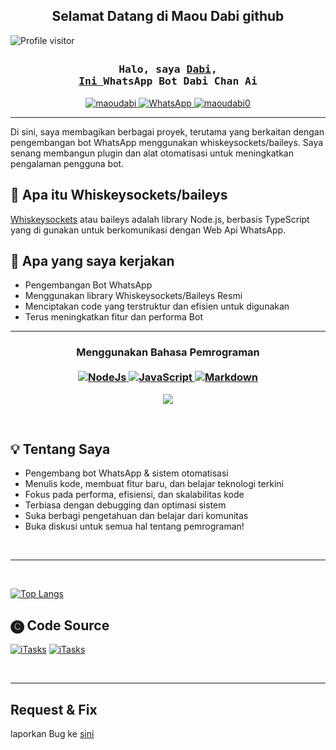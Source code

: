 <h2 align="center">
  Selamat Datang di Maou Dabi github
</h2>

<a href="https://komarev.com/ghpvc/?username=maoudabi0">
  <img align="left"
  src="https://komarev.com/ghpvc/?username=maoudabi0&label=Orang+Melihat&color=c2f542&style=plastic" alt="Profile visitor" />
</a>


<h3 align="center"><br> <br>
       <samp>Halo, saya 
             <b>
              <a target="_blank" href="https://www.facebook.com/profile.php?id=61574196987773">Dabi</a>,<br>
               <a href="https://wa.me/6285864147708"> Ini  </a> WhatsApp Bot Dabi Chan Ai
              </b>
       </samp>
</h3>

<p align="center">
 <a href="https://www.instagram.com/maoudabi?igsh=YzljYTk1ODg3Zg==" target="_blank">
  <img src="https://img.shields.io/badge/Instagram-fe4164?style=for-the-badge&logo=instagram&logoColor=white" alt="maoudabi" />
 </a>
 <a href="https://chat.whatsapp.com/GZTv7EZGOiL4E41Z0A4rgn" target="_blank">
  <img src="https://img.shields.io/badge/WhatsApp-0?style=plastic&logo=WhatsApp&logoColor=FFFFFF&logoSize=3&color=25d365" alt=WhatsApp />
</a>
 <a href="https://www.tiktok.com/@maoudabi0?_t=ZS-8ujMCbLiDpg&_r=1" target="_blank">
  <img src="https://img.shields.io/badge/Tiktok-0?style=for-the-badge&logo=Tiktok&logoColor=FFFFFF&logoSize=3&color=010101" alt="maoudabi0" />
  </a>
</p>

- - -

<p align="left">
Di sini, saya membagikan berbagai proyek, terutama yang berkaitan dengan pengembangan bot WhatsApp menggunakan whiskeysockets/baileys. Saya senang membangun plugin dan alat otomatisasi untuk meningkatkan pengalaman pengguna bot.
</p>

## 🔎  Apa itu Whiskeysockets/baileys
 [Whiskeysockets](https://guide.whiskeysockets.io) atau baileys adalah library Node.js, berbasis TypeScript yang di gunakan untuk berkomunikasi dengan Web Api WhatsApp.

## 🚀 Apa yang saya kerjakan
- Pengembangan Bot WhatsApp
- Menggunakan library Whiskeysockets/Baileys Resmi
- Menciptakan code yang terstruktur dan efisien untuk digunakan
- Terus meningkatkan fitur dan performa Bot

- - -

<h3>
 <p align="center">
Menggunakan Bahasa Pemrograman<br><br>
  <a href="https://nodejs.org/en">
   <img src="https://img.shields.io/badge/Node_Js-0?style=for-the-badge&logo=node.js&logoColor=FFFFFF&logoSize=1&color=8CC84B" alt="NodeJs" />
 </a>
  <a href="https://id.m.wikipedia.org/wiki/JavaScript">
   <img src="https://img.shields.io/badge/JavaScript-0?style=for-the-badge&logo=javascript&logoColor=F7DF1E&logoSize=3&color=323330" alt="JavaScript" />
  </a>
  <a href="https://www.markdownguide.org">
   <img src="https://img.shields.io/badge/Markdown-0?style=for-the-badge&logo=markdown&logoColor=F8F9FA&logoSize=3&color=FF5252" alt="Markdown" />
   </a>
 </p>
</h3>

<p align="center">
 <img src="https://files.catbox.moe/6z5im9.jpg">
</p>

<br>

## 💡 Tentang Saya
- Pengembang bot WhatsApp & sistem otomatisasi
- Menulis kode, membuat fitur baru, dan belajar teknologi terkini
- Fokus pada performa, efisiensi, dan skalabilitas kode
- Terbiasa dengan debugging dan optimasi sistem
- Suka berbagi pengetahuan dan belajar dari komunitas
- Buka diskusi untuk semua hal tentang pemrograman!

<br>

- - -

<br>

[![Top Langs](https://github-readme-stats.vercel.app/api/top-langs/?username=maoudabi0\&layout=donut)](https://github.com/maoudabi0/maoudabi0)

## 🅒 Code Source
[![iTasks](https://github-readme-stats.vercel.app/api/pin/?username=maoudabi0&repo=BaseBot&border_color=7F3FBF&bg_color=FFFFFF&title_color=010101&text_color=8B949E&icon_color=7F3FBF)](https://github.com/maoudabi/BaseBot)
[![iTasks](https://github-readme-stats.vercel.app/api/pin/?username=maoudabi0&repo=maoudabi0&border_color=7F3FBF&bg_color=FFFFFF&title_color=010101&text_color=8B949E&icon_color=7F3FBF)](https://github.com/maoudabi/maoudabi0)

<br>

- - - 

## Request & Fix 
   laporkan Bug ke [sini](https://wa.me/6285712168856?text=halo+kak+aku+ingin+melaporkan+bug)